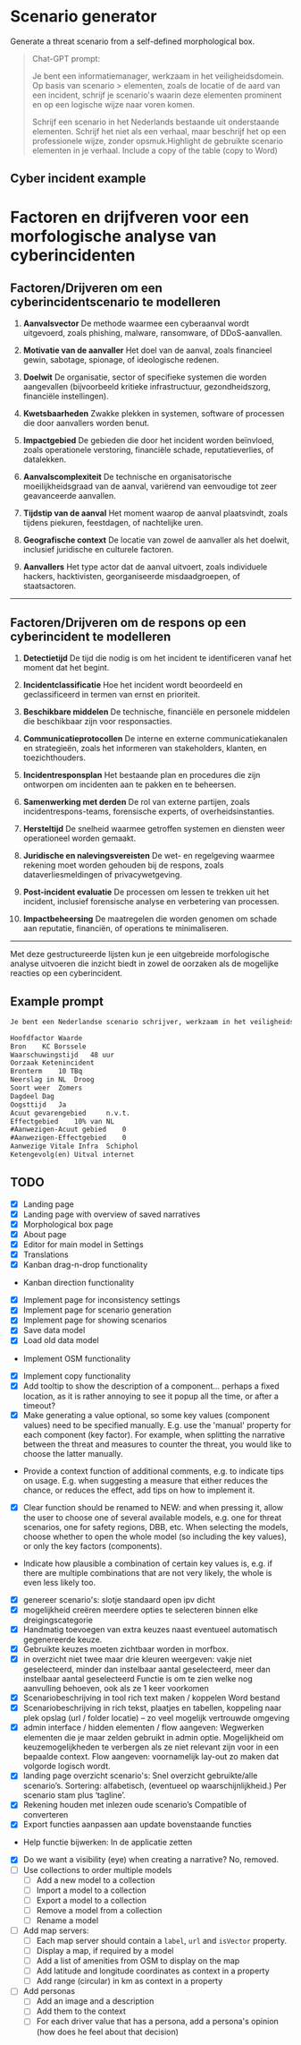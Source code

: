 # Scenario generator

Generate a threat scenario from a self-defined morphological box.

> Chat-GPT prompt:
>
> Je bent een informatiemanager, werkzaam in het veiligheidsdomein. Op basis van scenario > elementen, zoals de locatie of de aard van een incident, schrijf je scenario's waarin deze elementen prominent en op een logische wijze naar voren komen.
>
> Schrijf een scenario in het Nederlands bestaande uit onderstaande elementen. Schrijf het niet als een verhaal, maar beschrijf het op een professionele wijze, zonder opsmuk.Highlight de gebruikte scenario elementen in je verhaal.
> Include a copy of the table (copy to Word)

## Cyber incident example

# Factoren en drijfveren voor een morfologische analyse van cyberincidenten

## Factoren/Drijveren om een cyberincidentscenario te modelleren
1. **Aanvalsvector**
   De methode waarmee een cyberaanval wordt uitgevoerd, zoals phishing, malware, ransomware, of DDoS-aanvallen.

2. **Motivatie van de aanvaller**
   Het doel van de aanval, zoals financieel gewin, sabotage, spionage, of ideologische redenen.

3. **Doelwit**
   De organisatie, sector of specifieke systemen die worden aangevallen (bijvoorbeeld kritieke infrastructuur, gezondheidszorg, financiële instellingen).

4. **Kwetsbaarheden**
   Zwakke plekken in systemen, software of processen die door aanvallers worden benut.

5. **Impactgebied**
   De gebieden die door het incident worden beïnvloed, zoals operationele verstoring, financiële schade, reputatieverlies, of datalekken.

6. **Aanvalscomplexiteit**
   De technische en organisatorische moeilijkheidsgraad van de aanval, variërend van eenvoudige tot zeer geavanceerde aanvallen.

7. **Tijdstip van de aanval**
   Het moment waarop de aanval plaatsvindt, zoals tijdens piekuren, feestdagen, of nachtelijke uren.

8. **Geografische context**
   De locatie van zowel de aanvaller als het doelwit, inclusief juridische en culturele factoren.

9. **Aanvallers**
   Het type actor dat de aanval uitvoert, zoals individuele hackers, hacktivisten, georganiseerde misdaadgroepen, of staatsactoren.

---

## Factoren/Drijveren om de respons op een cyberincident te modelleren
1. **Detectietijd**
   De tijd die nodig is om het incident te identificeren vanaf het moment dat het begint.

2. **Incidentclassificatie**
   Hoe het incident wordt beoordeeld en geclassificeerd in termen van ernst en prioriteit.

3. **Beschikbare middelen**
   De technische, financiële en personele middelen die beschikbaar zijn voor responsacties.

4. **Communicatieprotocollen**
   De interne en externe communicatiekanalen en strategieën, zoals het informeren van stakeholders, klanten, en toezichthouders.

5. **Incidentresponsplan**
   Het bestaande plan en procedures die zijn ontworpen om incidenten aan te pakken en te beheersen.

6. **Samenwerking met derden**
   De rol van externe partijen, zoals incidentrespons-teams, forensische experts, of overheidsinstanties.

7. **Hersteltijd**
   De snelheid waarmee getroffen systemen en diensten weer operationeel worden gemaakt.

8. **Juridische en nalevingsvereisten**
   De wet- en regelgeving waarmee rekening moet worden gehouden bij de respons, zoals dataverliesmeldingen of privacywetgeving.

9. **Post-incident evaluatie**
   De processen om lessen te trekken uit het incident, inclusief forensische analyse en verbetering van processen.

10. **Impactbeheersing**
   De maatregelen die worden genomen om schade aan reputatie, financiën, of operations te minimaliseren.

---

Met deze gestructureerde lijsten kun je een uitgebreide morfologische analyse uitvoeren die inzicht biedt in zowel de oorzaken als de mogelijke reacties op een cyberincident.


## Example prompt

```md
Je bent een Nederlandse scenario schrijver, werkzaam in het veiligheidsdomein. Op basis van scenario elementen, zoals de locatie of de aard van een incident, schrijf je scenario's waarin die elementen prominent en op een logische wijze naar voren komen. Maak van ieder scenario drie varianten: een best case, een realistic case, en een worst case.

Hoofdfactor	Waarde
Bron	KC Borssele
Waarschuwingstijd	48 uur
Oorzaak	Ketenincident
Bronterm	10 TBq
Neerslag in NL	Droog
Soort weer	Zomers
Dagdeel	Dag
Oogsttijd	Ja
Acuut gevarengebied 	n.v.t.
Effectgebied	10% van NL
#Aanwezigen-Acuut gebied	0
#Aanwezigen-Effectgebied	0
Aanwezige Vitale Infra	Schiphol
Ketengevolg(en)	Uitval internet
```

## TODO

- [X] Landing page
- [X] Landing page with overview of saved narratives
- [X] Morphological box page
- [X] About page
- [X] Editor for main model in Settings
- [X] Translations
- [X] Kanban drag-n-drop functionality
- Kanban direction functionality
- [X] Implement page for inconsistency settings
- [X] Implement page for scenario generation
- [X] Implement page for showing scenarios
- [X] Save data model
- [X] Load old data model
- Implement OSM functionality
- [X] Implement copy functionality
- [X] Add tooltip to show the description of a component... perhaps a fixed location, as it is rather annoying to see it popup all the time, or after a timeout?
- [X] Make generating a value optional, so some key values (component values) need to be specified manually. E.g. use the 'manual' property for each component (key factor). For example, when splitting the narrative between the threat and measures to counter the threat, you would like to choose the latter manually.
- Provide a context function of additional comments, e.g. to indicate tips on usage. E.g. when suggesting a measure that either reduces the chance, or reduces the effect, add tips on how to implement it.
- [X] Clear function should be renamed to NEW: and when pressing it, allow the user to choose one of several available models, e.g. one for threat scenarios, one for safety regions, DBB, etc. When selecting the models, choose whether to open the whole model (so including the key values), or only the key factors (components).
- Indicate how plausible a combination of certain key values is, e.g. if there are multiple combinations that are not very likely, the whole is even less likely too.

- [X] genereer scenario's: slotje standaard open ipv dicht
- [X] mogelijkheid creëren meerdere opties te selecteren binnen elke dreigingscategorie
- [X] Handmatig toevoegen van extra keuzes naast eventueel automatisch gegenereerde keuze.
- [X] Gebruikte keuzes moeten zichtbaar worden in morfbox.
- [X] in overzicht niet twee maar drie kleuren weergeven: vakje niet geselecteerd, minder dan instelbaar aantal geselecteerd, meer dan instelbaar aantal geselecteerd	Functie is om te zien welke nog aanvulling behoeven, ook als ze 1 keer voorkomen
- [X] Scenariobeschrijving in tool rich text maken / koppelen Word bestand
- [X] Scenariobeschrijving in rich tekst, plaatjes en tabellen, koppeling naar plek opslag (url / folder locatie) – zo veel mogelijk vertrouwde omgeving
- [X] admin interface / hidden elementen / flow aangeven: Wegwerken elementen die je maar zelden gebruikt in admin optie. Mogelijkheid om keuzemogelijkheden te verbergen als ze niet relevant zijn voor in een bepaalde context. Flow aangeven: voornamelijk lay-out zo maken dat volgorde logisch wordt.
- [X] landing page overzicht scenario's: Snel overzicht gebruikte/alle scenario’s. Sortering: alfabetisch, (eventueel op waarschijnlijkheid.) Per scenario stam plus ‘tagline’.
- [X] Rekening houden met inlezen oude scenario’s	Compatible of converteren
- [X] Export functies aanpassen aan update bovenstaande functies
- Help functie bijwerken: In de applicatie zetten
- [X] Do we want a visibility (eye) when creating a narrative? No, removed.
- [ ] Use collections to order multiple models
  - [ ] Add a new model to a collection
  - [ ] Import a model to a collection
  - [ ] Export a model to a collection
  - [ ] Remove a model from a collection
  - [ ] Rename a model
- [ ] Add map servers:
  - [ ] Each map server should contain a `label`, `url` and `isVector` property.
  - [ ] Display a map, if required by a model
  - [ ] Add a list of amenities from OSM to display on the map
  - [ ] Add latitude and longitude coordinates as context in a property
  - [ ] Add range (circular) in km as context in a property
- [ ] Add personas
  - [ ] Add an image and a description
  - [ ] Add them to the context
  - [ ] For each driver value that has a persona, add a persona's opinion (how does he feel about that decision)
